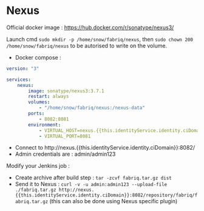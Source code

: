 Nexus
============

Official docker image : https://hub.docker.com/r/sonatype/nexus3/

Launch cmd `sudo mkdir -p /home/snow/fabriq/nexus`, then `sudo chown 200 /home/snow/fabriq/nexus` to be autorised to write on the volume.   

* Docker compose :

```yml
version: "3"

services:
    nexus:
        image: sonatype/nexus3:3.7.1
        restart: always
        volumes:
            - "/home/snow/fabriq/nexus:/nexus-data"
        ports:
            - 8082:8081 
        environment:
            - VIRTUAL_HOST=nexus.{{this.identityService.identity.ciDomain}}
            - VIRTUAL_PORT=8081  

```

* Connect to 
http://nexus.{{this.identityService.identity.ciDomain}}:8082/
* Admin credentials are : admin/admin123

Modify your Jenkins job :
* Create archive after build step : `tar -zcvf fabriq.tar.gz dist`
* Send it to Nexus : `curl -v -u admin:admin123 --upload-file ./fabriq.tar.gz http://nexus.{{this.identityService.identity.ciDomain}}:8082/repository/fabriq/fabriq.tar.gz`
(this can also be done using Nexus specific plugin)





